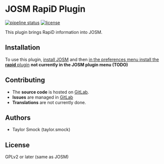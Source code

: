 # JOSM RapiD Plugin

[![pipeline status](https://gitlab.com/smocktaylor/rapid/badges/master/pipeline.svg)](https://gitlab.com/smocktaylor/rapid/commits/master)
[![license](https://img.shields.io/badge/license-GPLv2-blue.svg?style=flat-square)](./LICENSE)

This plugin brings RapiD information into JOSM.


## Installation

To use this plugin, [install JOSM](https://josm.openstreetmap.de/wiki/Download) and then [in the preferences menu install the **rapid** plugin](https://josm.openstreetmap.de/wiki/Help/Preferences/Plugins#AutomaticinstallationviaPreferencesmenu) **not currently in the JOSM plugin menu (TODO)**

## Contributing

- The **source code** is hosted on [GitLab](https://gitlab.com/smocktaylor/rapid).
- **Issues** are managed in [GitLab](https://gitlab.com/smocktaylor/rapid/issues)
- **Translations** are not currently done.

## Authors

- Taylor Smock (taylor.smock)

## License

GPLv2 or later (same as JOSM)
